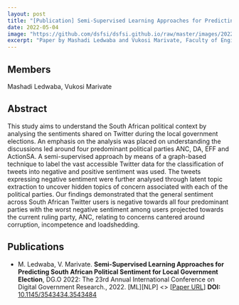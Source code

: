 ```yaml
---
layout: post
title: "[Publication] Semi-Supervised Learning Approaches for Predicting South African Political Sentiment for Local Government Elections"
date: 2022-05-04
image: "https://github.com/dsfsi/dsfsi.github.io/raw/master/images/2022-05-04-sentiment-on-local-gov-elections.PNG"
excerpt: "Paper by Mashadi Ledwaba and Vukosi Marivate, Faculty of Engineering, Built Environment and Information Technology University of Pretoria, Pretoria"
---
```

## Members
Mashadi Ledwaba, Vukosi Marivate

## Abstract
This study aims to understand the South African political context by analysing the sentiments shared on Twitter during the local government elections. An emphasis on the analysis was placed on understanding the discussions led around four predominant political parties ANC, DA, EFF and ActionSA. A semi-supervised approach by means of a graph-based technique to label the vast accessible Twitter data for the classification of tweets into negative and positive sentiment was used. The tweets expressing negative sentiment were further analysed through latent topic extraction to uncover hidden topics of concern associated with each of the political parties. Our findings demonstrated that the general sentiment across South African Twitter users is negative towards all four predominant parties with the worst negative sentiment among users projected towards the current ruling party, ANC, relating to concerns cantered around corruption, incompetence and loadshedding.
## Publications
* M. Ledwaba, V. Marivate. **Semi-Supervised Learning Approaches for Predicting South African Political Sentiment for Local Government Election**, DG.O 2022: The 23rd Annual International Conference on Digital Government Research., 2022. [ML][NLP] <> [[Paper URL](https://doi.org/10.48550/arXiv.2205.02223)] **DOI:** [10.1145/3543434.3543484](https://doi.org/10.48550/arXiv.2205.02223) 
